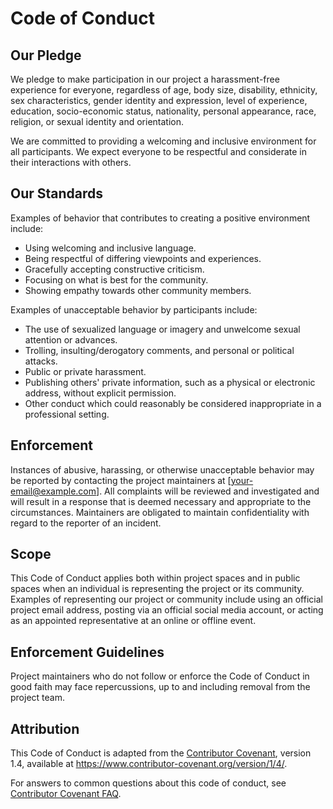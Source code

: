 # Code of Conduct

## Our Pledge

We pledge to make participation in our project a harassment-free experience for everyone, regardless of age, body size, disability, ethnicity, sex characteristics, gender identity and expression, level of experience, education, socio-economic status, nationality, personal appearance, race, religion, or sexual identity and orientation.

We are committed to providing a welcoming and inclusive environment for all participants. We expect everyone to be respectful and considerate in their interactions with others.

## Our Standards

Examples of behavior that contributes to creating a positive environment include:

- Using welcoming and inclusive language.
- Being respectful of differing viewpoints and experiences.
- Gracefully accepting constructive criticism.
- Focusing on what is best for the community.
- Showing empathy towards other community members.

Examples of unacceptable behavior by participants include:

- The use of sexualized language or imagery and unwelcome sexual attention or advances.
- Trolling, insulting/derogatory comments, and personal or political attacks.
- Public or private harassment.
- Publishing others' private information, such as a physical or electronic address, without explicit permission.
- Other conduct which could reasonably be considered inappropriate in a professional setting.

## Enforcement

Instances of abusive, harassing, or otherwise unacceptable behavior may be reported by contacting the project maintainers at [your-email@example.com]. All complaints will be reviewed and investigated and will result in a response that is deemed necessary and appropriate to the circumstances. Maintainers are obligated to maintain confidentiality with regard to the reporter of an incident.

## Scope

This Code of Conduct applies both within project spaces and in public spaces when an individual is representing the project or its community. Examples of representing our project or community include using an official project email address, posting via an official social media account, or acting as an appointed representative at an online or offline event.

## Enforcement Guidelines

Project maintainers who do not follow or enforce the Code of Conduct in good faith may face repercussions, up to and including removal from the project team.

## Attribution

This Code of Conduct is adapted from the [Contributor Covenant](https://www.contributor-covenant.org/), version 1.4, available at https://www.contributor-covenant.org/version/1/4/.

For answers to common questions about this code of conduct, see [Contributor Covenant FAQ](https://www.contributor-covenant.org/faq/).
